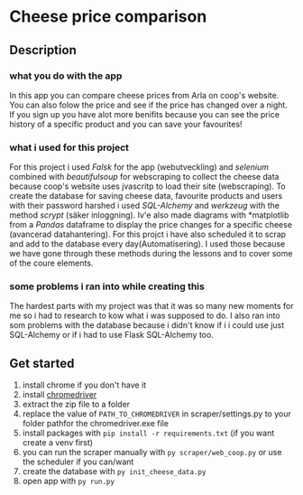 # Cheese price comparison

## Description

### what you do with the app
In this app you can compare cheese prices from Arla on coop's website. You can also folow the price and see if the price has changed over a night. If you sign up you have alot more benifits because you can see the price history of a specific product and you can save your favourites!

### what i used for this project
For this project i used *Falsk* for the app (webutveckling) and *selenium* combined with *beautifulsoup* for webscraping to collect the cheese data because coop's website uses jvascritp to load their site (webscraping). 
To create the database for saving cheese data, favourite products and users with their password harshed i used *SQL-Alchemy* and *werkzeug* with the method *scrypt* (säker inloggning). Iv'e also made diagrams with *matplotlib from a *Pandas* dataframe to display the price changes for a specific cheese (avancerad datahantering). For this projct i have also scheduled it to scrap and add to the database every day(Automatisering). 
I used those because we have gone through these methods during the lessons and to cover some of the coure elements.

### some problems i ran into while creating this
The hardest parts with my project was that it was so many new moments for me so i had to research to kow what i was supposed to do. I also ran into som problems with the database because i didn't know if i i could use just SQL-Alchemy or if i had to use Flask SQL-Alchemy too. 

## Get started
1. install chrome if you don't have it
2. install [chromedriver](https://developer.chrome.com/docs/chromedriver/downloads)
4. extract the zip file to a folder
5. replace the value of `PATH_TO_CHROMEDRIVER` in scraper/settings.py to your folder pathfor the chromedriver.exe file
6. install packages with `pip install -r requirements.txt` (if you want create a venv first)
7. you can run the scraper manually with `py scraper/web_coop.py` or use the scheduler if you can/want
8. create the database with `py init_cheese_data.py`
9. open app with `py run.py`


